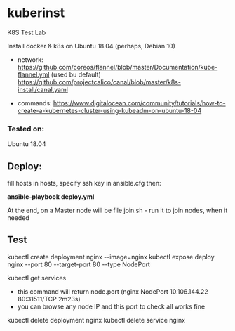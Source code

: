 # kuberinst

K8S Test Lab

Install docker &amp; k8s on Ubuntu 18.04 (perhaps, Debian 10)

- network:
https://github.com/coreos/flannel/blob/master/Documentation/kube-flannel.yml (used bu default)
https://github.com/projectcalico/canal/blob/master/k8s-install/canal.yaml

- commands:
https://www.digitalocean.com/community/tutorials/how-to-create-a-kubernetes-cluster-using-kubeadm-on-ubuntu-18-04


### Tested on:
 Ubuntu 18.04


## Deploy:
 fill hosts in hosts, specify ssh key in ansible.cfg then:
 
 **ansible-playbook deploy.yml**

 At the end, on a Master node will be file join.sh - run it to join nodes, when it needed


## Test

 kubectl create deployment nginx --image=nginx
 kubectl expose deploy nginx --port 80 --target-port 80 --type NodePort

 kubectl get services
- this command will return node.port (nginx  NodePort  10.106.144.22   <none>  80:31511/TCP   2m23s)
- you can browse any node IP and this port to check all works fine

 kubectl delete deployment nginx
 kubectl delete service nginx
